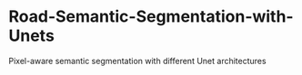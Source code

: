 # Road-Semantic-Segmentation-with-Unets
Pixel-aware semantic segmentation with different Unet architectures
